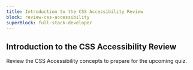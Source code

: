 ```yaml
---
title: Introduction to the CSS Accessibility Review
block: review-css-accessibility
superBlock: full-stack-developer
---
```


## Introduction to the CSS Accessibility Review

Review the CSS Accessibility concepts to prepare for the upcoming quiz.
